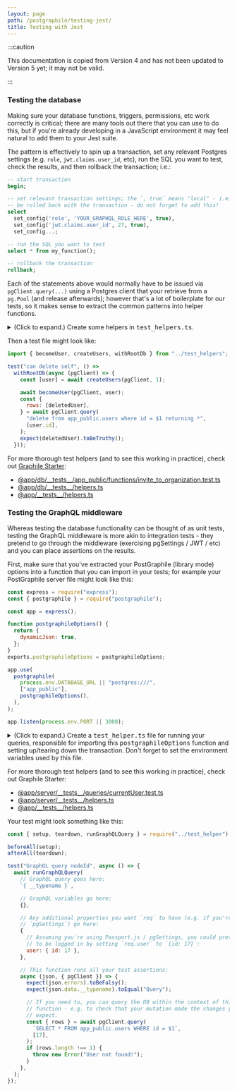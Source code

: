 ```yaml
---
layout: page
path: /postgraphile/testing-jest/
title: Testing with Jest
---
```


:::caution

This documentation is copied from Version 4 and has not been updated to Version
5 yet; it may not be valid.

:::

### Testing the database

Making sure your database functions, triggers, permissions, etc work correctly
is critical; there are many tools out there that you can use to do this, but if
you're already developing in a JavaScript environment it may feel natural to add
them to your Jest suite.

The pattern is effectively to spin up a transaction, set any relevant Postgres
settings (e.g. `role`, `jwt.claims.user_id`, etc), run the SQL you want to test,
check the results, and then rollback the transaction; i.e.:

```sql
-- start transaction
begin;

-- set relevant transaction settings; the `, true` means "local" - i.e. it'll
-- be rolled back with the transaction - do not forget to add this!
select
  set_config('role', 'YOUR_GRAPHQL_ROLE_HERE', true),
  set_config('jwt.claims.user_id', 27, true),
  set_config...;

-- run the SQL you want to test
select * from my_function();

-- rollback the transaction
rollback;
```

Each of the statements above would normally have to be issued via
`pgClient.query(...)` using a Postgres client that your retrieve from a
`pg.Pool` (and release afterwards); however that's a lot of boilerplate for our
tests, so it makes sense to extract the common patterns into helper functions.

<details>
<summary>(Click to expand.) Create some helpers in <tt>test_helpers.ts</tt>. </summary>

The following code is in TypeScript; you can convert it to JavaScript via
https://www.typescriptlang.org/play

```ts
import { Pool, PoolClient } from "pg";

if (!process.env.TEST_DATABASE_URL) {
  throw new Error("Cannot run tests without a TEST_DATABASE_URL");
}
export const TEST_DATABASE_URL: string = process.env.TEST_DATABASE_URL;

const pools = {};

// Make sure we release those pgPools so that our tests exit!
afterAll(() => {
  const keys = Object.keys(pools);
  return Promise.all(
    keys.map(async (key) => {
      try {
        const pool = pools[key];
        delete pools[key];
        await pool.end();
      } catch (e) {
        console.error("Failed to release connection!");
        console.error(e);
      }
    }),
  );
});

const withDbFromUrl = async <T>(url: string, fn: ClientCallback<T>) => {
  const pool = poolFromUrl(url);
  const client = await pool.connect();
  await client.query("BEGIN ISOLATION LEVEL SERIALIZABLE;");

  try {
    await fn(client);
  } catch (e) {
    // Error logging can be helpful:
    if (typeof e.code === "string" && e.code.match(/^[0-9A-Z]{5}$/)) {
      console.error([e.message, e.code, e.detail, e.hint, e.where].join("\n"));
    }
    throw e;
  } finally {
    await client.query("ROLLBACK;");
    await client.query("RESET ALL;"); // Shouldn't be necessary, but just in case...
    await client.release();
  }
};

export const withRootDb = <T>(fn: ClientCallback<T>) =>
  withDbFromUrl(TEST_DATABASE_URL, fn);

export const becomeRoot = (client: PoolClient) => client.query("reset role");

/******************************************************************************
 **                                                                          **
 **     BELOW HERE, YOU'LL WANT TO CUSTOMISE FOR YOUR OWN DATABASE SCHEMA    **
 **                                                                          **
 ******************************************************************************/

export type User = {
  id: string;
  username: string;
  _password?: string;
  _email?: string;
};
export type Organization = { id: string; name: string };

export const becomeUser = async (
  client: PoolClient,
  userOrUserId: User | string | null,
) => {
  await becomeRoot(client);
  const session = userOrUserId
    ? await createSession(
        client,
        typeof userOrUserId === "object" ? userOrUserId.id : userOrUserId,
      )
    : null;
  await client.query(
    `select set_config('role', $1::text, true),
            set_config('jwt.claims.session_id', $2::text, true)`,
    [process.env.DATABASE_VISITOR, session ? session.uuid : ""],
  );
};

// Enables multiple calls to `createUsers` within the same test to still have
// deterministic results without conflicts.
let userCreationCounter = 0;
beforeEach(() => {
  userCreationCounter = 0;
});

export const createUsers = async function createUsers(
  client: PoolClient,
  count: number = 1,
  verified: boolean = true,
) {
  const users = [];
  if (userCreationCounter > 25) {
    throw new Error("Too many users created!");
  }
  for (let i = 0; i < count; i++) {
    const userLetter = "abcdefghijklmnopqrstuvwxyz"[userCreationCounter];
    userCreationCounter++;
    const password = userLetter.repeat(12);
    const email = `${userLetter}${i || ""}@b.c`;
    const user: User = (
      await client.query(
        `SELECT * FROM app_private.really_create_user(
          username := $1,
          email := $2,
          email_is_verified := $3,
          name := $4,
          avatar_url := $5,
          password := $6
        )`,
        [
          `testuser_${userLetter}`,
          email,
          verified,
          `User ${userLetter}`,
          null,
          password,
        ],
      )
    ).rows[0];
    expect(user.id).not.toBeNull();
    user._email = email;
    user._password = password;
    users.push(user);
  }
  return users;
};
```

</details>

Then a test file might look like:

```js {3-13}
import { becomeUser, createUsers, withRootDb } from "../test_helpers";

test("can delete self", () =>
  withRootDb(async (pgClient) => {
    const [user] = await createUsers(pgClient, 1);

    await becomeUser(pgClient, user);
    const {
      rows: [deletedUser],
    } = await pgClient.query(
      "delete from app_public.users where id = $1 returning *",
      [user.id],
    );
    expect(deletedUser).toBeTruthy();
  }));
```

For more thorough test helpers (and to see this working in practice), check out
[Graphile Starter](https://github.com/graphile/starter):

<!-- prettier-ignore -->
- [@app/db/\_\_tests\_\_/app\_public/functions/invite\_to\_organization.test.ts](https://github.com/graphile/starter/blob/main/@app/db/__tests__/app_public/functions/invite_to_organization.test.ts)
- [@app/db/\_\_tests\_\_/helpers.ts](https://github.com/graphile/starter/blob/main/@app/db/__tests__/helpers.ts)
- [@app/\_\_tests\_\_/helpers.ts](https://github.com/graphile/starter/blob/main/@app/__tests__/helpers.ts)

### Testing the GraphQL middleware

Whereas testing the database functionality can be thought of as unit tests,
testing the GraphQL middleware is more akin to integration tests - they pretend
to go through the middleware (exercising pgSettings / JWT / etc) and you can
place assertions on the results.

First, make sure that you've extracted your PostGraphile (library mode) options
into a function that you can import in your tests; for example your PostGraphile
server file might look like this:

```js {6-11,17}
const express = require("express");
const { postgraphile } = require("postgraphile");

const app = express();

function postgraphileOptions() {
  return {
    dynamicJson: true,
  };
}
exports.postgraphileOptions = postgraphileOptions;

app.use(
  postgraphile(
    process.env.DATABASE_URL || "postgres:///",
    ["app_public"],
    postgraphileOptions(),
  ),
);

app.listen(process.env.PORT || 3000);
```

<details>
<summary>(Click to expand.) Create a <tt>test_helper.ts</tt> file for running your queries,
responsible for importing this <tt>postgraphileOptions</tt> function and setting up/tearing down
the transaction. Don't forget to set the environment variables used by this file. </summary>

The following code is in TypeScript; you can convert it to JavaScript via
https://www.typescriptlang.org/play

```ts
import { Request, Response } from "express";
import { ExecutionResult, graphql, GraphQLSchema } from "graphql";
import { Pool, PoolClient } from "pg";
import {
  createPostGraphileSchema,
  PostGraphileOptions,
  withPostGraphileContext,
} from "postgraphile";

import { getPostGraphileOptions } from "../src/middleware/installPostGraphile";

const MockReq = require("mock-req");

let known: Record<string, { counter: number; values: Map<unknown, string> }> =
  {};
beforeEach(() => {
  known = {};
});
/*
 * This function replaces values that are expected to change with static
 * placeholders so that our snapshot testing doesn't throw an error
 * every time we run the tests because time has ticked on in it's inevitable
 * march toward the future.
 */
export function sanitize(json: any): any {
  /* This allows us to maintain stable references whilst dealing with variable values */
  function mask(value: unknown, type: string) {
    if (!known[type]) {
      known[type] = { counter: 0, values: new Map() };
    }
    const o = known[type];
    if (!o.values.has(value)) {
      o.values.set(value, `[${type}-${++o.counter}]`);
    }
    return o.values.get(value);
  }

  if (Array.isArray(json)) {
    return json.map((val) => sanitize(val));
  } else if (json && typeof json === "object") {
    const result = { ...json };
    for (const k in result) {
      if (k === "nodeId" && typeof result[k] === "string") {
        result[k] = mask(result[k], "nodeId");
      } else if (
        k === "id" ||
        k === "uuid" ||
        (k.endsWith("Id") &&
          (typeof json[k] === "number" || typeof json[k] === "string")) ||
        (k.endsWith("Uuid") && typeof k === "string")
      ) {
        result[k] = mask(result[k], "id");
      } else if (
        (k.endsWith("At") || k === "datetime") &&
        typeof json[k] === "string"
      ) {
        result[k] = mask(result[k], "timestamp");
      } else if (
        k.match(/^deleted[A-Za-z0-9]+Id$/) &&
        typeof json[k] === "string"
      ) {
        result[k] = mask(result[k], "nodeId");
      } else if (k === "email" && typeof json[k] === "string") {
        result[k] = mask(result[k], "email");
      } else if (k === "username" && typeof json[k] === "string") {
        result[k] = mask(result[k], "username");
      } else {
        result[k] = sanitize(json[k]);
      }
    }
    return result;
  } else {
    return json;
  }
}

// Contains the PostGraphile schema and rootPgPool
interface ICtx {
  rootPgPool: Pool;
  options: PostGraphileOptions<Request, Response>;
  schema: GraphQLSchema;
}
let ctx: ICtx | null = null;

export const setup = async () => {
  const rootPgPool = new Pool({
    connectionString: process.env.TEST_DATABASE_URL,
  });

  const options = getPostGraphileOptions({ rootPgPool });
  const schema = await createPostGraphileSchema(
    rootPgPool,
    "app_public",
    options,
  );

  // Store the context
  ctx = {
    rootPgPool,
    options,
    schema,
  };
};

export const teardown = async () => {
  try {
    if (!ctx) {
      return null;
    }
    const { rootPgPool } = ctx;
    ctx = null;
    rootPgPool.end();
    return null;
  } catch (e) {
    console.error(e);
    return null;
  }
};

export const runGraphQLQuery = async function runGraphQLQuery(
  query: string, // The GraphQL query string
  variables: { [key: string]: any } | null, // The GraphQL variables
  reqOptions: { [key: string]: any } | null, // Any additional items to set on `req` (e.g. `{user: {id: 17}}`)
  checker: (
    result: ExecutionResult,
    context: { pgClient: PoolClient },
  ) => void | ExecutionResult | Promise<void | ExecutionResult> = () => {}, // Place test assertions in this function
) {
  if (!ctx) throw new Error("No ctx!");
  const { schema, rootPgPool, options } = ctx;
  const req = new MockReq({
    url: options.graphqlRoute || "/graphql",
    method: "POST",
    headers: {
      Accept: "application/json",
      "Content-Type": "application/json",
    },
    ...reqOptions,
  });
  const res: any = { req };
  req.res = res;

  const {
    pgSettings: pgSettingsGenerator,
    additionalGraphQLContextFromRequest,
  } = options;
  const pgSettings =
    (typeof pgSettingsGenerator === "function"
      ? await pgSettingsGenerator(req)
      : pgSettingsGenerator) || {};

  // Because we're connected as the database owner, we should manually switch to
  // the authenticator role
  if (!pgSettings.role) {
    pgSettings.role = process.env.DATABASE_AUTHENTICATOR;
  }

  await withPostGraphileContext(
    {
      ...options,
      pgPool: rootPgPool,
      pgSettings,
      pgForceTransaction: true,
    },
    async (context) => {
      let checkResult;
      const { pgClient } = context;
      try {
        // This runs our GraphQL query, passing the replacement client
        const additionalContext = additionalGraphQLContextFromRequest
          ? await additionalGraphQLContextFromRequest(req, res)
          : null;
        const result = await graphql(
          schema,
          query,
          null,
          {
            ...context,
            ...additionalContext,
            __TESTING: true,
          },
          variables,
        );
        // Expand errors
        if (result.errors) {
          if (options.handleErrors) {
            result.errors = options.handleErrors(result.errors);
          } else {
            // This does a similar transform that PostGraphile does to errors.
            // It's not the same. Sorry.
            result.errors = result.errors.map((rawErr) => {
              const e = Object.create(rawErr);
              Object.defineProperty(e, "originalError", {
                value: rawErr.originalError,
                enumerable: false,
              });

              if (e.originalError) {
                Object.keys(e.originalError).forEach((k) => {
                  try {
                    e[k] = e.originalError[k];
                  } catch (err) {
                    // Meh.
                  }
                });
              }
              return e;
            });
          }
        }

        // This is were we call the `checker` so you can do your assertions.
        // Also note that we pass the `replacementPgClient` so that you can
        // query the data in the database from within the transaction before it
        // gets rolled back.
        checkResult = await checker(result, {
          pgClient,
        });

        // You don't have to keep this, I just like knowing when things change!
        expect(sanitize(result)).toMatchSnapshot();

        return checkResult == null ? result : checkResult;
      } finally {
        // Rollback the transaction so no changes are written to the DB - this
        // makes our tests fairly deterministic.
        await pgClient.query("rollback");
      }
    },
  );
};
```

</details>

For more thorough test helpers (and to see this working in practice), check out
Graphile Starter:

- [@app/server/\_\_tests\_\_/queries/currentUser.test.ts](https://github.com/graphile/starter/blob/main/@app/server/__tests__/queries/currentUser.test.ts)
- [@app/server/\_\_tests\_\_/helpers.ts](https://github.com/graphile/starter/blob/main/@app/server/__tests__/helpers.ts)
- [@app/\_\_tests\_\_/helpers.ts](https://github.com/graphile/starter/blob/main/@app/__tests__/helpers.ts)

Your test might look something like this:

```js {9,24-25}
const { setup, teardown, runGraphQLQuery } = require("../test_helper");

beforeAll(setup);
afterAll(teardown);

test("GraphQL query nodeId", async () => {
  await runGraphQLQuery(
    // GraphQL query goes here:
    `{ __typename }`,

    // GraphQL variables go here:
    {},

    // Any additional properties you want `req` to have (e.g. if you're using
    // `pgSettings`) go here:
    {
      // Assuming you're using Passport.js / pgSettings, you could pretend
      // to be logged in by setting `req.user` to `{id: 17}`:
      user: { id: 17 },
    },

    // This function runs all your test assertions:
    async (json, { pgClient }) => {
      expect(json.errors).toBeFalsy();
      expect(json.data.__typename).toEqual("Query");

      // If you need to, you can query the DB within the context of this
      // function - e.g. to check that your mutation made the changes you'd
      // expect.
      const { rows } = await pgClient.query(
        `SELECT * FROM app_public.users WHERE id = $1`,
        [17],
      );
      if (rows.length !== 1) {
        throw new Error("User not found!");
      }
    },
  );
});
```
